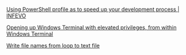 [Using PowerShell profile as to speed up your development process | INFEVO](https://infevo.net/using-powershell-profile-as-to-speed-up-your-development-process/)

[Opening up Windows Terminal with elevated privileges, from within Windows Terminal](https://stackoverflow.com/a/62542633)

[Write file names from loop to text file](https://stackoverflow.com/a/17664081)
